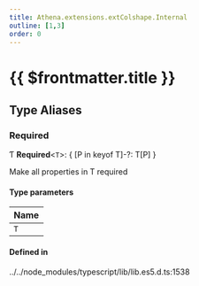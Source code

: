 ```yaml
---
title: Athena.extensions.extColshape.Internal
outline: [1,3]
order: 0
---
```


# {{ $frontmatter.title }}


## Type Aliases

### Required

Ƭ **Required**<`T`\>: { [P in keyof T]-?: T[P] }

Make all properties in T required

#### Type parameters

| Name |
| :------ |
| `T` |

#### Defined in

../../node_modules/typescript/lib/lib.es5.d.ts:1538
